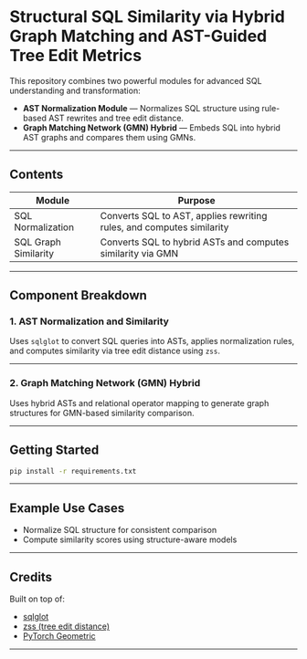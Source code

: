 # Structural SQL Similarity via Hybrid Graph Matching and AST-Guided Tree Edit Metrics

This repository combines two powerful modules for advanced SQL understanding and transformation:

* **AST Normalization Module** — Normalizes SQL structure using rule-based AST rewrites and tree edit distance.
* **Graph Matching Network (GMN) Hybrid** — Embeds SQL into hybrid AST graphs and compares them using GMNs.

---

## Contents

| Module               | Purpose                                                               |
| -------------------- | --------------------------------------------------------------------- |
| SQL Normalization    | Converts SQL to AST, applies rewriting rules, and computes similarity |
| SQL Graph Similarity | Converts SQL to hybrid ASTs and computes similarity via GMN           |

---

## Component Breakdown

### 1. AST Normalization and Similarity

Uses `sqlglot` to convert SQL queries into ASTs, applies normalization rules, and computes similarity via tree edit distance using `zss`.

---

### 2. Graph Matching Network (GMN) Hybrid

Uses hybrid ASTs and relational operator mapping to generate graph structures for GMN-based similarity comparison.

---

## Getting Started

```bash
pip install -r requirements.txt
```

---

## Example Use Cases

* Normalize SQL structure for consistent comparison
* Compute similarity scores using structure-aware models

---

## Credits

Built on top of:

* [sqlglot](https://github.com/tobymao/sqlglot)
* [zss (tree edit distance)](https://github.com/timtadh/zhang-shasha)
* [PyTorch Geometric](https://github.com/pyg-team/pytorch_geometric)

---
